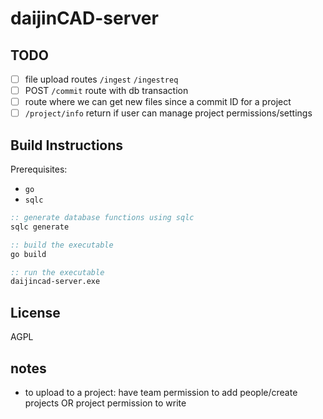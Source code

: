 # daijinCAD-server
## TODO
- [ ] file upload routes `/ingest` `/ingestreq`
- [ ] POST `/commit` route with db transaction
- [ ] route where we can get new files since a commit ID for a project
- [ ] `/project/info` return if user can manage project permissions/settings

## Build Instructions
Prerequisites:
- `go`
- `sqlc`
```bat
:: generate database functions using sqlc
sqlc generate

:: build the executable
go build

:: run the executable
daijincad-server.exe
```
## License
AGPL
## notes
- to upload to a project: have team permission to add people/create projects OR project permission to write